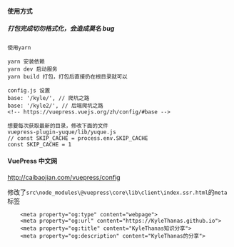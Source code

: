 #### 使用方式

##### 打包完成切勿格式化，会造成莫名 bug

```
使用yarn

yarn 安装依赖
yarn dev 启动服务
yarn build 打包，打包后直接扔在根目录就可以

config.js 设置
base: '/kyle/', // 爬坑之路
base: '/kyle2/', // 后端爬坑之路
<!-- https://vuepress.vuejs.org/zh/config/#base -->

想要每次获取最新的目录，修改下面的文件
vuepress-plugin-yuque/lib/yuque.js
// const SKIP_CACHE = process.env.SKIP_CACHE
const SKIP_CACHE = 1
```

#### VuePress 中文网

http://caibaojian.com/vuepress/config

修改了`src\node_modules\@vuepress\core\lib\client\index.ssr.html`的`meta`标签

```
    <meta property="og:type" content="webpage">
    <meta property="og:url" content="https://KyleThanas.github.io">
    <meta property="og:title" content="KyleThanas知识分享">
    <meta property="og:description" content="KyleThanas的分享">
```

<!-- ## yarn 安装包、升级包命令

```
npm install -g yarn
yarn install

yarn upgrade
yarn upgrade left-pad
yarn upgrade left-pad@^1.0.0
yarn upgrade left-pad grunt
yarn upgrade @angular
``` -->
